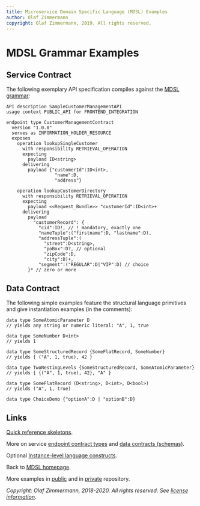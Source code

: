 ```yaml
---
title: Microservice Domain Specific Language (MDSL) Examples
author: Olaf Zimmermann
copyright: Olaf Zimmermann, 2019. All rights reserved.
---
```


MDSL Grammar Examples
=====================


## Service Contract
The following exemplary API specification compiles against the [MDSL grammar](https://github.com/Microservice-API-Patterns/MDSL-Specification/blob/master/dsl-core/io.mdsl/src/io/mdsl/APIDescription.xtext): 

<!-- TODO feature error reporting and versioning of data types (see change log in readme, v0.98, v0.99)-->
<!-- TODO convert this to Swagger etc. (needs support for choice) -->

~~~
API description SampleCustomerManagementAPI
usage context PUBLIC_API for FRONTEND_INTEGRATION 

endpoint type CustomerManagementContract
  version "1.0.0"
  serves as INFORMATION_HOLDER_RESOURCE
  exposes 
  	operation lookupSingleCustomer 
	  with responsibility RETRIEVAL_OPERATION 
	  expecting 
		payload ID<string> 
	  delivering  
		payload {"customerId":ID<int>,
		          "name":D,
		          "address"} 
				
  	operation lookupCustomerDirectory
	  with responsibility RETRIEVAL_OPERATION
	  expecting 
		payload <<Request_Bundle>> "customerId":ID<int>+ 
	  delivering
		payload
		  "customerRecord": { 
			"cid":ID!, // ! mandatory, exactly one
			"nameTuple":("firstname":D, "lastname":D), 
			"addressTuple":(
			  "street":D<string>, 
			  "poBox":D?, // optional
			  "zipCode":D, 
			  "city":D)+,
			"segment":("REGULAR":D|"VIP":D) // choice 
		}* // zero or more
~~~

<!-- some text from service contract page could be copied or moved here -->

## Data Contract

The following simple examples feature the structural language primitives and give instantiation examples (in the comments):

~~~
data type SomeAtomicParameter D 
// yields any string or numeric literal: "A", 1, true

data type SomeNumber D<int> 
// yields 1

data type SomeStructuredRecord {SomeFlatRecord, SomeNumber} 
// yields { ("A", 1, true), 42 }

data type TwoNestingLevels {SomeStructuredRecord, SomeAtomicParameter} 
// yields { {("A", 1, true), 42}, "A" }

data type SomeFlatRecord (D<string>, D<int>, D<bool>) 
// yields ("A", 1, true)

data type ChoiceDemo {"optionA":D | "optionB":D}
~~~

<!-- could try {% raw %} ... {% endraw %} above /MDSL wrapper in WT pattern) (?) -->

## Links

[Quick reference skeletons](./quickreference). 

More on service [endpoint contract types](./servicecontract) and [data contracts (schemas)](./datacontract). 

Optional [Instance-level language constructs](./optionalparts).

Back to [MDSL homepage](./index). 

More examples in [public](https://github.com/Microservice-API-Patterns/MDSL-Specification/tree/master/examples) and in [private](https://github.com/Microservice-API-Patterns/MDSL-Specification/tree/master/examples) repository.

*Copyright: Olaf Zimmermann, 2018-2020. All rights reserved. See [license information](https://github.com/Microservice-API-Patterns/MDSL-Specification/blob/master/LICENSE).*

<!-- *EOF* -->